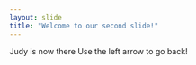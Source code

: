 ```yaml
---
layout: slide
title: "Welcome to our second slide!"
---
```

Judy is now there
Use the left arrow to go back!
